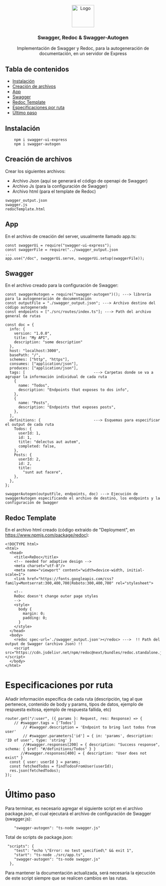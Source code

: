 <p align="center">
  <a href="https://example.com/">
    <img src="https://plugins.jetbrains.com/files/12822/67275/icon/META-INF_pluginIcon.png" alt="Logo" width=72 height=72>
  </a>

  <h3 align="center">Swagger, Redoc & Swagger-Autogen</h3>

  <p align="center">
    Implementación de Swagger y Redoc, para la autogeneración de documentación, en un servidor de Express
    <br>
    <!-- <a href="https://reponame/issues/new?template=bug.md">Report bug</a> -->
    <!-- · -->
    <!-- <a href="https://reponame/issues/new?template=feature.md&labels=feature">Request feature</a> -->
  </p>
</p>


## Tabla de contenidos

- [Instalación](#instalación)
- [Creación de archivos](#creación-de-archivos)
- [App](#app)
- [Swagger](#swagger)
- [Redoc Template](#redoc-template)
- [Especificaciones por ruta](#especificaciones-por-ruta)
- [Último paso](#último-paso)

## Instalación

```
    npm i swagger-ui-express
    npm i swagger-autogen
```

## Creación de archivos

Crear los siguientes archivos:

- Archivo Json (aquí se generará el código de openapi de Swagger)
- Archivo Js (para la configuración de Swagger)
- Archivo html (para el template de Redoc)
```
swagger_output.json
swagger.js
redocTemplate.html
```

## App

En el archivo de creación del server, usualmente llamado app.ts:
```
const swaggerUi = require("swagger-ui-express");
const swaggerFile = require("../swagger_output.json
...
app.use("/doc", swaggerUi.serve, swaggerUi.setup(swaggerFile));

```

## Swagger
En el archivo creado para la configuración de Swagger:

```
const swaggerAutogen = require("swagger-autogen")(); ---> librería para la autogeneración de documentación 
const outputFile = "./swagger_output.json"; ---> Archivo destino del código autogenerado
const endpoints = ["./src/routes/index.ts"]; ---> Path del archivo general de rutas
```
```
const doc = {
  info: {
    version: "1.0.0",
    title: "My API",
    description: "some description"
  },
  host: "localhost:3000",
  basePath: "/",
  schemes: ["http", "https"],
  consumes: ["application/json"],
  produces: ["application/json"],
  tags: [                               ---> Carpetas donde se va a agrupar la información individual de cada ruta
    {
      name: "Todos",
      description: "Endpoints that exposes to dos info",
    },
    {
      name: "Posts",
      description: "Endpoints that exposes posts",
    },
  ],
  definitions: {                        ---> Esquemas para especificar el output de cada ruta
    Todos: {
      userId: 1,
      id: 1,
      title: "delectus aut autem",
      completed: false,
    },
    Posts: {
      userId: 2,
      id: 2,
      title:
        "sunt aut facere",
    },
  },
};
```
```
swaggerAutogen(outputFile, endpoints, doc) ---> Ejecución de swaggerAutogen especificando el archivo de destino, los endpoints y la configuración de Swagger
```

## Redoc Template
En el archivo html creado (código extraído de "Deployment", en <https://www.npmjs.com/package/redoc>):

```
<!DOCTYPE html>
<html>
  <head>
    <title>ReDoc</title>
    <!-- needed for adaptive design -->
    <meta charset="utf-8"/>
    <meta name="viewport" content="width=device-width, initial-scale=1">
    <link href="https://fonts.googleapis.com/css?family=Montserrat:300,400,700|Roboto:300,400,700" rel="stylesheet">

    <!--
    ReDoc doesn't change outer page styles
    -->
    <style>
      body {
        margin: 0;
        padding: 0;
      }
    </style>
  </head>
  <body>
    <redoc spec-url='./swagger_output.json'></redoc> --->  !! Path del output de Swagger (archivo Json) !!
    <script src="https://cdn.jsdelivr.net/npm/redoc@next/bundles/redoc.standalone.js"> </script>
  </body>
</html>
```

# Especificaciones por ruta
Añadir información específica de cada ruta (descripción, tag al que pertenece, contenido de body y params, tipos de datos, ejemplo de respuesta exitosa, ejemplo de respuesta fallida, etc)

```
router.get("/:user", ({ params }: Request, res: Response) => {
    // #swagger.tags = ['Todos']
        // #swagger.description = 'Endpoint to bring last todos from user'
        // #swagger.parameters['id'] = { in: 'params', description: 'ID of user', type: 'string' }
        //#swagger.responses[200] = { description: "Success response", schema: { $ref: "#/definitions/Todos" } }
       //#swagger.responses[400] = { description: "User does not exist" }
  const { user: userId } = params;
  const fetchedTodos = findTodosFromUser(userId);
  res.json(fetchedTodos);
});
```
# Último paso
Para terminar, es necesario agregar el siguiente script en el archivo package.json, el cual ejecutará el archivo de configuración de Swagger (swagger.js):
```
    "swagger-autogen": "ts-node swagger.js"
```
Total de scripts de package.json:
```
 "scripts": {
    "test": "echo \"Error: no test specified\" && exit 1",
    "start": "ts-node ./src/app.ts",
    "swagger-autogen": "ts-node swagger.js"
  },
```
<p>Para mantener la documentación actualizada, será necesaria la ejecución de este script siempre que se realicen cambios en las rutas.</p>
